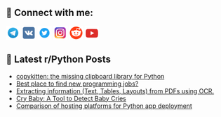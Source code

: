 ## 🔎 Connect with me:
[<img src="https://github.com/bullbesh/bullbesh/blob/main/images/Telegram.png" width="32" height="32" />](https://t.me/bullbesh)
[<img src="https://github.com/bullbesh/bullbesh/blob/main/images/VK.png" width="32" height="32" />](https://vk.com/bullbesh)
[<img src="https://github.com/bullbesh/bullbesh/blob/main/images/Twitter.png" width="32" height="32" />](https://twitter.com/bullbesh1)
[<img src="https://github.com/bullbesh/bullbesh/blob/main/images/Instagram.png" width="32" height="32" />](https://www.instagram.com/bullbesh)
[<img src="https://github.com/bullbesh/bullbesh/blob/main/images/Reddit.png" width="32" height="32" />](https://www.reddit.com/user/bullbesh)
[<img src="https://github.com/bullbesh/bullbesh/blob/main/images/YouTube.png" width="32" height="32" />](https://www.youtube.com/channel/UCtfjRs6uzgq5mfm8S06WTcg)

## 📕 Latest r/Python Posts
<!-- BLOG-POST-LIST:START -->
- [copykitten: the missing clipboard library for Python](https://www.reddit.com/r/Python/comments/1awjuv9/copykitten_the_missing_clipboard_library_for/)
- [Best place to find new programming jobs?](https://www.reddit.com/r/Python/comments/1awjaqk/best_place_to_find_new_programming_jobs/)
- [Extracting information &lpar;Text, Tables, Layouts&rpar; from PDFs using OCR.](https://www.reddit.com/r/Python/comments/1awc0hh/extracting_information_text_tables_layouts_from/)
- [Cry Baby: A Tool to Detect Baby Cries](https://www.reddit.com/r/Python/comments/1awbm1r/cry_baby_a_tool_to_detect_baby_cries/)
- [Comparison of hosting platforms for Python app deployment](https://www.reddit.com/r/Python/comments/1aw83h9/comparison_of_hosting_platforms_for_python_app/)
<!-- BLOG-POST-LIST:END -->
